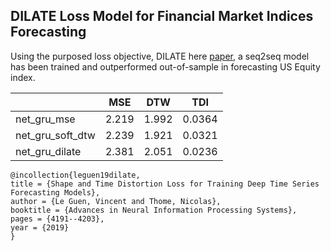## DILATE Loss Model for Financial Market Indices Forecasting
Using the purposed loss objective, DILATE here [paper](https://papers.nips.cc/paper/8672-shape-and-time-distortion-loss-for-training-deep-time-series-forecasting-models), a seq2seq model has been trained and outperformed out-of-sample in forecasting US Equity index. 


|                  |   MSE |   DTW |    TDI |
|------------------|-------|-------|--------|
| net_gru_mse      | 2.219 | 1.992 | 0.0364 |
| net_gru_soft_dtw | 2.239 | 1.921 | 0.0321 |
| net_gru_dilate   | 2.381 | 2.051 | 0.0236 |

```
@incollection{leguen19dilate,
title = {Shape and Time Distortion Loss for Training Deep Time Series Forecasting Models},
author = {Le Guen, Vincent and Thome, Nicolas},
booktitle = {Advances in Neural Information Processing Systems},
pages = {4191--4203},
year = {2019}
}
```
